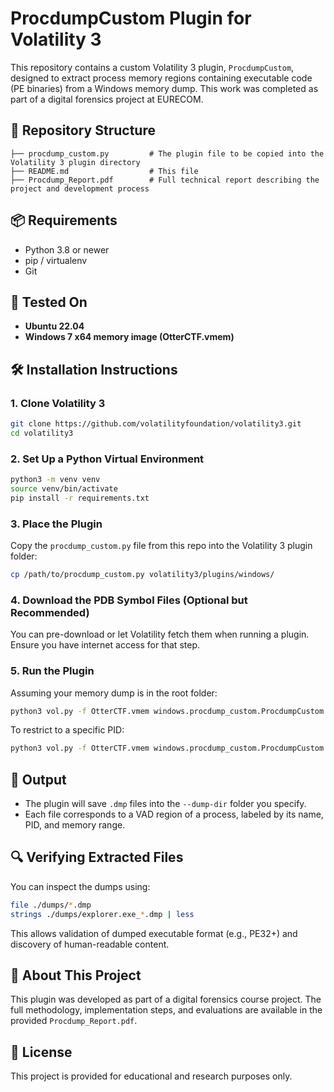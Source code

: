 # ProcdumpCustom Plugin for Volatility 3

This repository contains a custom Volatility 3 plugin, `ProcdumpCustom`, designed to extract process memory regions containing executable code (PE binaries) from a Windows memory dump. This work was completed as part of a digital forensics project at EURECOM.

## 📁 Repository Structure

```
├── procdump_custom.py         # The plugin file to be copied into the Volatility 3 plugin directory
├── README.md                  # This file
├── Procdump_Report.pdf        # Full technical report describing the project and development process
```

## 📦 Requirements

* Python 3.8 or newer
* pip / virtualenv
* Git

## 🧪 Tested On

* **Ubuntu 22.04**
* **Windows 7 x64 memory image (OtterCTF.vmem)**

## 🛠️ Installation Instructions

### 1. Clone Volatility 3

```bash
git clone https://github.com/volatilityfoundation/volatility3.git
cd volatility3
```

### 2. Set Up a Python Virtual Environment

```bash
python3 -m venv venv
source venv/bin/activate
pip install -r requirements.txt
```

### 3. Place the Plugin

Copy the `procdump_custom.py` file from this repo into the Volatility 3 plugin folder:

```bash
cp /path/to/procdump_custom.py volatility3/plugins/windows/
```

### 4. Download the PDB Symbol Files (Optional but Recommended)

You can pre-download or let Volatility fetch them when running a plugin. Ensure you have internet access for that step.

### 5. Run the Plugin

Assuming your memory dump is in the root folder:

```bash
python3 vol.py -f OtterCTF.vmem windows.procdump_custom.ProcdumpCustom --dump-dir ./dumps
```

To restrict to a specific PID:

```bash
python3 vol.py -f OtterCTF.vmem windows.procdump_custom.ProcdumpCustom --dump-dir ./dumps --pid 1234
```

## 📂 Output

* The plugin will save `.dmp` files into the `--dump-dir` folder you specify.
* Each file corresponds to a VAD region of a process, labeled by its name, PID, and memory range.

## 🔍 Verifying Extracted Files

You can inspect the dumps using:

```bash
file ./dumps/*.dmp
strings ./dumps/explorer.exe_*.dmp | less
```

This allows validation of dumped executable format (e.g., PE32+) and discovery of human-readable content.

## 🧠 About This Project

This plugin was developed as part of a digital forensics course project. The full methodology, implementation steps, and evaluations are available in the provided `Procdump_Report.pdf`.

## 📄 License

This project is provided for educational and research purposes only.
